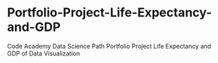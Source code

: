 # Portfolio-Project-Life-Expectancy-and-GDP
Code Academy Data Science Path Portfolio Project Life Expectancy and GDP of Data Visualization
